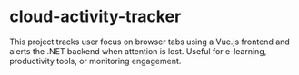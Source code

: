 # cloud-activity-tracker
This project tracks user focus on browser tabs using a Vue.js frontend and alerts the .NET backend when attention is lost. Useful for e-learning, productivity tools, or monitoring engagement.
